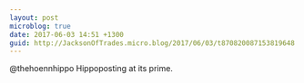 ```yaml
---
layout: post
microblog: true
date: 2017-06-03 14:51 +1300
guid: http://JacksonOfTrades.micro.blog/2017/06/03/t870820087153819648.html
---
```

@thehoennhippo Hippoposting at its prime.
